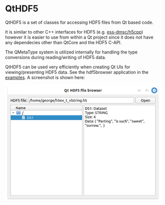 # QtHDF5

QtHDF5 is a set of classes for accessing HDF5 files from Qt based code.

It is similar to other C++ interfaces for HDF5 (e.g. <a href="https://github.com/ess-dmsc/h5cpp">ess-dmsc/h5cpp</a>)
however it is easier to use from within a Qt project since it does not have any dependecies other than
QtCore and the HDF5 C-API.

The QMetaType system is utilized internally for handling the type conversions during reading/writing of HDF5 data.

QtHDF5 can be used very efficiently when creating Qt UIs for viewing/presenting HDF5 data.
See the hdf5browser application in the <a href="examples.html">examples</a>. A screenshot is shown here:

![image](image/qthdf5-file-browser.png)
